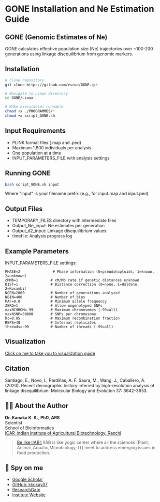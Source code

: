 # GONE Installation and Ne Estimation Guide

## GONE (Genomic Estimates of Ne)

GONE calculates effective population size (Ne) trajectories over ~100-200 generations using linkage disequilibrium from genomic markers.

## Installation

```bash
# Clone repository
git clone https://github.com/esrud/GONE.git

# Navigate to Linux directory
cd GONE/Linux

# Make executables runnable 
chmod +x ./PROGRAMMES/*
chmod +x script_GONE.sh
```

## Input Requirements

- PLINK format files (.map and .ped)
- Maximum 1,800 individuals per analysis
- One population at a time
- INPUT_PARAMETERS_FILE with analysis settings

## Running GONE

```bash
bash script_GONE.sh input
```
Where "input" is your filename prefix (e.g., for input.map and input.ped)

## Output Files

- TEMPORARY_FILES directory with intermediate files
- Output_Ne_input: Ne estimates per generation
- Output_d2_input: Linkage disequilibrium values
- timefile: Analysis progress log

## Example Parameters

INPUT_PARAMETERS_FILE settings:
```
PHASE=2               # Phase information (0=pseudohaploids, 1=known, 2=unknown)
cMMb=1               # cM/Mb rate if genetic distances unknown
DIST=1               # Distance correction (0=none, 1=Haldane, 2=Kosambi)  
NGEN=2000            # Number of generations analyzed
NBIN=400             # Number of bins
MAF=0.0              # Minimum allele frequency
ZERO=1               # Allow ungenotyped SNPs
maxNCHROM=-99        # Maximum chromosomes (-99=all)
maxNSNP=50000        # SNPs per chromosome
hc=0.05              # Maximum recombination fraction
REPS=40              # Internal replicates
threads=-99          # Number of threads (-99=all)
```
## Visualization
[Click on me to take you to visualization guide](https://github.com/kkokay07/Pyplot-Hub/tree/main/Line%20plot)
## Citation

Santiago, E., Novo, I., Pardiñas, A. F. Saura, M., Wang, J., Caballero, A. (2020). Recent demographic history inferred by high-resolution analysis of linkage disequilibrium. Molecular Biology and Evolution 37: 3642–3653.

## 👨‍🔬 About the Author

**Dr. Kanaka K. K., PhD, ARS**  
Scientist  
School of Bioinformatics  
[ICAR-Indian Institute of Agricultural Biotechnology, Ranchi](https://iiab.icar.gov.in/)
> [Be like IIAB!:](https://www.researchgate.net/publication/379512649_ICAR-IIAB_Annual_Report-_2023) IIAB is like yogic center where all the sciences (Plant, Animal, Aquatic,Mibrobiology, IT) meet to address emerging issues in food production.

## 🔎 Spy on me
- [Google Scholar](https://scholar.google.com/citations?hl=en&user=0dQ7Sf8AAAAJ&view_op=list_works&sortby=pubdate)
- [GitHub: kkokay07](https://github.com/kkokay07)
- [ResearchGate](https://www.researchgate.net/profile/Kanaka-K-K/research)
- [Institute Website](https://iiab.icar.gov.in/staff/dr-kanaka-k-k/)
